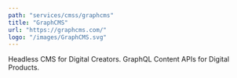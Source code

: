 ```yaml
---
path: "services/cmss/graphcms"
title: "GraphCMS"
url: "https://graphcms.com/"
logo: "/images/GraphCMS.svg"
---
```


Headless CMS for Digital Creators. GraphQL Content APIs for Digital Products.
